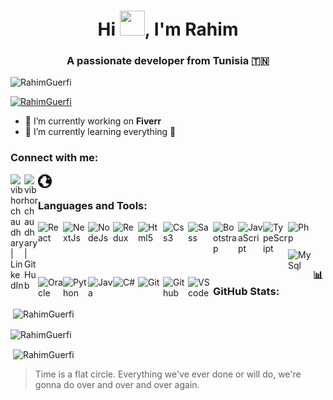 <h1 align="center">Hi <img src="https://github.com/TheDudeThatCode/TheDudeThatCode/blob/master/Assets/Hi.gif" height='40' width='40'>, I'm Rahim</h1>
<h3 align="center">A passionate developer from Tunisia 🇹🇳</h3>

<p align="left"> <img src="https://komarev.com/ghpvc/?username=RahimGuerfi&label=Profile%20views&color=0e75b6&style=flat" alt="RahimGuerfi" /> </p>

<p align="left"> <a href="https://github.com/ryo-ma/github-profile-trophy"><img src="https://github-profile-trophy.vercel.app/?username=RahimGuerfi" alt="RahimGuerfi" /></a> </p>

- 🔭 I’m currently working on **Fiverr** 
- 🌱 I’m currently learning everything 🤣

### Connect with me:

[<img align="left" alt="vibhorchaudhary | LinkedIn" width="22px" src="https://cdn.jsdelivr.net/npm/simple-icons@v3/icons/linkedin.svg" />][linkedin]
[<img align="left" alt="vibhorchaudhary | GitHub" width="22px" src="https://cdn.jsdelivr.net/npm/simple-icons@v3/icons/github.svg" />][github]
[<img align="left" alt="vibhorchaudhary | XDA Developers" width="22px" src="https://raw.githubusercontent.com/iconic/open-iconic/master/svg/globe.svg" />][website]

<br />

### Languages and Tools:
<img align="left" style="margin-bottom: 10px" alt="React" width="40px" src="https://cdn.jsdelivr.net/gh/devicons/devicon/icons/react/react-original-wordmark.svg" />
<img align="left" style="margin-bottom: 10px" alt="NextJs" width="40px" src="https://cdn.jsdelivr.net/gh/devicons/devicon/icons/nextjs/nextjs-original-wordmark.svg" />
<img align="left" style="margin-bottom: 10px" alt="NodeJs" width="40px" src="https://cdn.jsdelivr.net/gh/devicons/devicon/icons/nodejs/nodejs-original-wordmark.svg" />
<img align="left" style="margin-bottom: 10px" alt="Redux" width="40px" src="https://cdn.jsdelivr.net/gh/devicons/devicon/icons/redux/redux-original.svg" />
<img align="left" style="margin-bottom: 10px" alt="Html5" width="40px" src="https://cdn.jsdelivr.net/gh/devicons/devicon/icons/html5/html5-original.svg" />
<img align="left" style="margin-bottom: 10px" alt="Css3" width="40px" src="https://cdn.jsdelivr.net/gh/devicons/devicon/icons/css3/css3-original.svg" />
<img align="left" style="margin-bottom: 10px" alt="Sass" width="40px" src="https://cdn.jsdelivr.net/gh/devicons/devicon/icons/sass/sass-original.svg" />
<img align="left" style="margin-bottom: 10px" alt="Bootstrap" width="40px" src="https://cdn.jsdelivr.net/gh/devicons/devicon/icons/bootstrap/bootstrap-original.svg" />
<img align="left" style="margin-bottom: 10px" alt="JavaScript" width="40px" src="https://cdn.jsdelivr.net/gh/devicons/devicon/icons/javascript/javascript-original.svg" />
<img align="left" style="margin-bottom: 10px" alt="TypeScript" width="40px" src="https://cdn.jsdelivr.net/gh/devicons/devicon/icons/typescript/typescript-original.svg" />
<img align="left" style="margin-bottom: 10px" alt="Php" width="40px" src="https://cdn.jsdelivr.net/gh/devicons/devicon/icons/php/php-plain.svg" />
<img align="left" style="margin-bottom: 10px" alt="MySql" width="40px" src="https://cdn.jsdelivr.net/gh/devicons/devicon/icons/mysql/mysql-original-wordmark.svg" />
<img align="left" style="margin-bottom: 10px" alt="Oracle" width="40px" src="https://cdn.jsdelivr.net/gh/devicons/devicon/icons/oracle/oracle-original.svg" />
<img align="left" style="margin-bottom: 10px" alt="Python" width="40px" src="https://cdn.jsdelivr.net/gh/devicons/devicon/icons/python/python-original.svg" />
<img align="left" style="margin-bottom: 10px" alt="Java" width="40px" src="https://cdn.jsdelivr.net/gh/devicons/devicon/icons/java/java-original.svg" />
<img align="left" style="margin-bottom: 10px" alt="C#" width="40px" src="https://cdn.jsdelivr.net/gh/devicons/devicon/icons/csharp/csharp-original.svg" />
<img align="left" style="margin-bottom: 10px" alt="Git" width="40px" src="https://cdn.jsdelivr.net/gh/devicons/devicon/icons/git/git-original-wordmark.svg" />
<img align="left" style="margin-bottom: 10px" alt="Github" width="40px" src="https://cdn.jsdelivr.net/gh/devicons/devicon/icons/github/github-original-wordmark.svg" />
<img align="left" style="margin-bottom: 10px" alt="VS code" width="40px" src="https://cdn.jsdelivr.net/gh/devicons/devicon/icons/vscode/vscode-original.svg" />
<br />
<br />
<br />

### 📊 GitHub Stats:
<p>&nbsp;<img align="center" src="https://github-readme-stats.vercel.app/api?username=RahimGuerfi&show_icons=true&locale=en&theme=dracula" alt="RahimGuerfi" /></p>
<p><img align="center" src="https://github-readme-streak-stats.herokuapp.com/?user=RahimGuerfi&theme=dracula" alt="RahimGuerfi" /></p>
<p>&nbsp;<img align="center" src="https://github-readme-stats.vercel.app/api/top-langs/?username=RahimGuerfi&layout=compact&theme=dracula" alt="RahimGuerfi" /></p>

> Time is a flat circle.
> Everything we've ever done or will do, we're gonna do over and over and over again.

[website]: https://rahimguerfi.tech/
[linkedin]: https://www.linkedin.com/in/abderrahim-guerfi/
[github]: https://github.com/RahimGuerfi/
